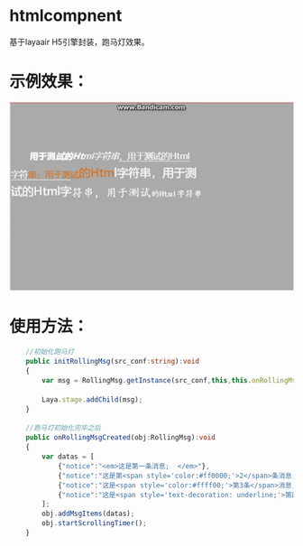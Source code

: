# htmlcompnent
基于layaair H5引擎封装，跑马灯效果。

<h1>示例效果：</h1>

<img src="./images/demo.gif" />


<h1>使用方法：</h1>

```ts
	//初始化跑马灯
    public initRollingMsg(src_conf:string):void
    {
        var msg = RollingMsg.getInstance(src_conf,this,this.onRollingMsgCreated);

        Laya.stage.addChild(msg);
    }
	
    //跑马灯初始化完毕之后
    public onRollingMsgCreated(obj:RollingMsg):void
    {
        var datas = [
            {"notice":"<em>这是第一条消息;  </em>"},
            {"notice":"这是第<span style='color:#ff0000;'>2</span>条消息;  "},
            {"notice":"这是<span style='color:#ffff00;'>第3条</span>消息;  "},
            {"notice":"这是<span style='text-decoration: underline;'>第四条</span>消息;  "},
        ];
        obj.addMsgItems(datas);
        obj.startScrollingTimer();
    }
```

